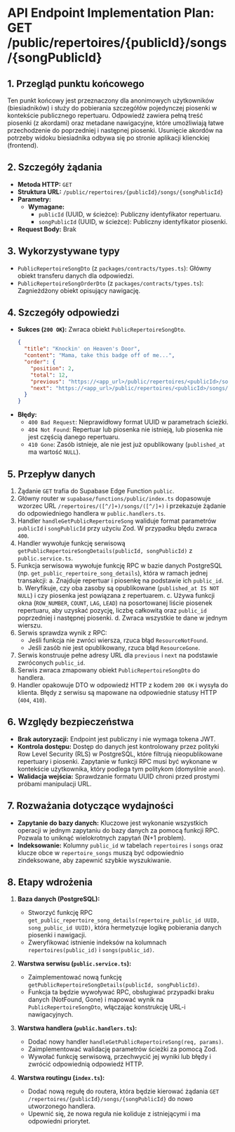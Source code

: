# API Endpoint Implementation Plan: GET /public/repertoires/{publicId}/songs/{songPublicId}

## 1. Przegląd punktu końcowego
Ten punkt końcowy jest przeznaczony dla anonimowych użytkowników (biesiadników) i służy do pobierania szczegółów pojedynczej piosenki w kontekście publicznego repertuaru. Odpowiedź zawiera pełną treść piosenki (z akordami) oraz metadane nawigacyjne, które umożliwiają łatwe przechodzenie do poprzedniej i następnej piosenki. Usunięcie akordów na potrzeby widoku biesiadnika odbywa się po stronie aplikacji klienckiej (frontend).

## 2. Szczegóły żądania
- **Metoda HTTP:** `GET`
- **Struktura URL:** `/public/repertoires/{publicId}/songs/{songPublicId}`
- **Parametry:**
  - **Wymagane:**
    - `publicId` (UUID, w ścieżce): Publiczny identyfikator repertuaru.
    - `songPublicId` (UUID, w ścieżce): Publiczny identyfikator piosenki.
- **Request Body:** Brak

## 3. Wykorzystywane typy
- `PublicRepertoireSongDto` (z `packages/contracts/types.ts`): Główny obiekt transferu danych dla odpowiedzi.
- `PublicRepertoireSongOrderDto` (z `packages/contracts/types.ts`): Zagnieżdżony obiekt opisujący nawigację.

## 4. Szczegóły odpowiedzi
- **Sukces (`200 OK`):** Zwraca obiekt `PublicRepertoireSongDto`.
  ```json
  {
    "title": "Knockin' on Heaven's Door",
    "content": "Mama, take this badge off of me...",
    "order": {
      "position": 2,
      "total": 12,
      "previous": "https://<app_url>/public/repertoires/<publicId>/songs/<prevSongPublicId>",
      "next": "https://<app_url>/public/repertoires/<publicId>/songs/<nextSongPublicId>"
    }
  }
  ```
- **Błędy:**
  - `400 Bad Request`: Nieprawidłowy format UUID w parametrach ścieżki.
  - `404 Not Found`: Repertuar lub piosenka nie istnieją, lub piosenka nie jest częścią danego repertuaru.
  - `410 Gone`: Zasób istnieje, ale nie jest już opublikowany (`published_at` ma wartość `NULL`).

## 5. Przepływ danych
1. Żądanie `GET` trafia do Supabase Edge Function `public`.
2. Główny router w `supabase/functions/public/index.ts` dopasowuje wzorzec URL `/repertoires/([^/]+)/songs/([^/]+)` i przekazuje żądanie do odpowiedniego handlera w `public.handlers.ts`.
3. Handler `handleGetPublicRepertoireSong` waliduje format parametrów `publicId` i `songPublicId` przy użyciu Zod. W przypadku błędu zwraca `400`.
4. Handler wywołuje funkcję serwisową `getPublicRepertoireSongDetails(publicId, songPublicId)` z `public.service.ts`.
5. Funkcja serwisowa wywołuje funkcję RPC w bazie danych PostgreSQL (np. `get_public_repertoire_song_details`), która w ramach jednej transakcji:
    a. Znajduje repertuar i piosenkę na podstawie ich `public_id`.
    b. Weryfikuje, czy oba zasoby są opublikowane (`published_at IS NOT NULL`) i czy piosenka jest powiązana z repertuarem.
    c. Używa funkcji okna (`ROW_NUMBER`, `COUNT`, `LAG`, `LEAD`) na posortowanej liście piosenek repertuaru, aby uzyskać pozycję, liczbę całkowitą oraz `public_id` poprzedniej i następnej piosenki.
    d. Zwraca wszystkie te dane w jednym wierszu.
6. Serwis sprawdza wynik z RPC:
    - Jeśli funkcja nie zwróci wiersza, rzuca błąd `ResourceNotFound`.
    - Jeśli zasób nie jest opublikowany, rzuca błąd `ResourceGone`.
7. Serwis konstruuje pełne adresy URL dla `previous` i `next` na podstawie zwróconych `public_id`.
8. Serwis zwraca zmapowany obiekt `PublicRepertoireSongDto` do handlera.
9. Handler opakowuje DTO w odpowiedź HTTP z kodem `200 OK` i wysyła do klienta. Błędy z serwisu są mapowane na odpowiednie statusy HTTP (`404`, `410`).

## 6. Względy bezpieczeństwa
- **Brak autoryzacji:** Endpoint jest publiczny i nie wymaga tokena JWT.
- **Kontrola dostępu:** Dostęp do danych jest kontrolowany przez polityki Row Level Security (RLS) w PostgreSQL, które filtrują nieopublikowane repertuary i piosenki. Zapytanie w funkcji RPC musi być wykonane w kontekście użytkownika, który podlega tym politykom (domyślnie `anon`).
- **Walidacja wejścia:** Sprawdzanie formatu UUID chroni przed prostymi próbami manipulacji URL.

## 7. Rozważania dotyczące wydajności
- **Zapytanie do bazy danych:** Kluczowe jest wykonanie wszystkich operacji w jednym zapytaniu do bazy danych za pomocą funkcji RPC. Pozwala to uniknąć wielokrotnych zapytań (N+1 problem).
- **Indeksowanie:** Kolumny `public_id` w tabelach `repertoires` i `songs` oraz klucze obce w `repertoire_songs` muszą być odpowiednio zindeksowane, aby zapewnić szybkie wyszukiwanie.

## 8. Etapy wdrożenia
1. **Baza danych (PostgreSQL):**
   - Stworzyć funkcję RPC `get_public_repertoire_song_details(repertoire_public_id UUID, song_public_id UUID)`, która hermetyzuje logikę pobierania danych piosenki i nawigacji.
   - Zweryfikować istnienie indeksów na kolumnach `repertoires(public_id)` i `songs(public_id)`.

2. **Warstwa serwisu (`public.service.ts`):**
   - Zaimplementować nową funkcję `getPublicRepertoireSongDetails(publicId, songPublicId)`.
   - Funkcja ta będzie wywoływać RPC, obsługiwać przypadki braku danych (NotFound, Gone) i mapować wynik na `PublicRepertoireSongDto`, włączając konstrukcję URL-i nawigacyjnych.

3. **Warstwa handlera (`public.handlers.ts`):**
   - Dodać nowy handler `handleGetPublicRepertoireSong(req, params)`.
   - Zaimplementować walidację parametrów ścieżki za pomocą Zod.
   - Wywołać funkcję serwisową, przechwycić jej wyniki lub błędy i zwrócić odpowiednią odpowiedź HTTP.

4. **Warstwa routingu (`index.ts`):**
   - Dodać nową regułę do routera, która będzie kierować żądania `GET /repertoires/{publicId}/songs/{songPublicId}` do nowo utworzonego handlera.
   - Upewnić się, że nowa reguła nie koliduje z istniejącymi i ma odpowiedni priorytet.
